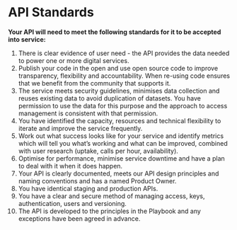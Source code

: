 # API Standards

**Your API will need to meet the following standards for it to be accepted into service:**

1. There is clear evidence of user need - the API provides the data needed to power one or more digital services.
1. Publish your code in the open and use open source code to improve transparency, flexibility and accountability. When re-using code ensures that we benefit from the community that supports it.
1. The service meets security guidelines, minimises data collection and reuses existing data to avoid duplication of datasets. You have permission to use the data for this purpose and the approach to access management is consistent with that permission.
1. You have identified the capacity, resources and technical flexibility to iterate and improve the service frequently.
1. Work out what success looks like for your service and identify metrics which will tell you what’s working and what can be improved, combined with user research (uptake, calls per hour, availability).
1. Optimise for performance, minimise service downtime and have a plan to deal with it when it does happen.
1. Your API is clearly documented, meets our API design principles and naming conventions and has a named Product Owner.
1. You have identical staging and production APIs.
1. You have a clear and secure method of managing access, keys, authentication, users and versioning.
1. The API is developed to the principles in the Playbook and any exceptions have been agreed in advance.
